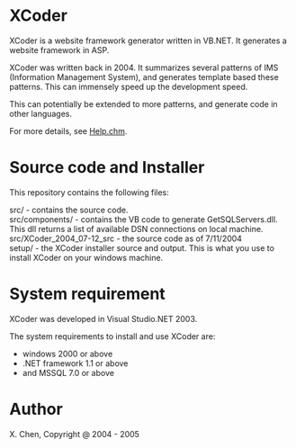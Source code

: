 XCoder
======

XCoder is a website framework generator written in VB.NET. It generates a website framework in ASP.

XCoder was written back in 2004. It summarizes several patterns of IMS (Information Management System), and generates template based these patterns. This can immensely speed up the development speed.

This can potentially be extended to more patterns, and generate code in other languages.

For more details, see <a href="https://github.com/chenx/XCoder/releases/download/XCoder_v1.0.0_2005/Help.chm">Help.chm</a>.

Source code and Installer
=========================

This repository contains the following files: 

src/ - contains the source code.     
src/components/ - contains the VB code to generate GetSQLServers.dll. This dll returns a list of available DSN connections on local machine.    
src/XCoder_2004_07-12_src - the source code as of 7/11/2004    
setup/ - the XCoder installer source and output. This is what you use to install XCoder on your windows machine.    

System requirement
==================

XCoder was developed in Visual Studio.NET 2003. 

The system requirements to install and use XCoder are:    
- windows 2000 or above    
- .NET framework 1.1 or above    
- and MSSQL 7.0 or above   

Author
======
X. Chen, Copyright @ 2004 - 2005


